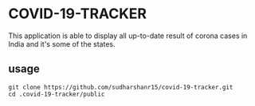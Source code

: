 # COVID-19-TRACKER
This application is able to display all up-to-date result of corona cases in India and it's some of the states.
## usage
```
git clone https://github.com/sudharshanr15/covid-19-tracker.git 
cd .covid-19-tracker/public
```
